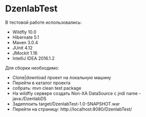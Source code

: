 # DzenlabTest
В тестовой работе использовались:
* Wildfly 10.0
* Hibernate 5.1
* Maven 3.0.4
* JUnit 4.12
* JMockit 1.16
* IntelliJ IDEA 2016.1.2

Для сборки необходимо:
* Clone|download проект на локальную машину
* Перейти в каталог проекта
* собрать: mvn clean test package
* На wildfly сервере создать Non-XA DataSource с jndi name - java:/DzenlabDS
* Задеплоить target/DzenlabTest-1.0-SNAPSHOT.war
* Перейти на страницу: http://localhost:8080/DzenlabTest/ 
